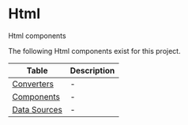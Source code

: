 # Html

Html components

The following Html components exist for this project.

| Table                     | Description       |
| ------                    | ------            |
| [Converters](/AMSOsram/techspec>artifacts>html>cconverters) | - |
| [Components](/AMSOsram/techspec>artifacts>html>components) | - |
| [Data Sources](/AMSOsram/techspec>artifacts>html>datasources) | - |


